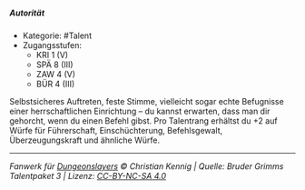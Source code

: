 <!---
Dies ist ein Fanwerk für DUNGEONSLAYERS © von Christian Kennig

Quellen:      [Bruder Grimms Talentpaket 3](https://www.f-space.de/ds4/downloads.html)
              [Talentbeschreibungen](https://www.f-space.de/ds4/tools-talentcards.html)
License:      [CC-BY-NC-SA 4.0](https://creativecommons.org/licenses/by-nc-sa/4.0/deed.de)
Richtlinien:  [Fanwerkrichtlinien](https://www.dungeonslayers.net/fanwerk-richtlinien/)
Autor:        Zauberlehrling
-->

##### Autorität

- Kategorie: #Talent
- Zugangsstufen:
  - KRI 1 (V)
  - SPÄ 8 (III)
  - ZAW 4 (V)
  - BÜR 4 (III)

Selbstsicheres Auftreten, feste Stimme, vielleicht sogar echte Befugnisse einer herrschaftlichen Einrichtung – du kannst erwarten, dass man dir gehorcht, wenn du einen Befehl gibst. Pro Talentrang erhältst du +2 auf Würfe für Führerschaft, Einschüchterung, Befehlsgewalt, Überzeugungskraft und ähnliche Würfe.

---

_Fanwerk für [Dungeonslayers](https://www.dungeonslayers.net/) © Christian Kennig | Quelle: Bruder Grimms Talentpaket 3 | Lizenz: [CC-BY-NC-SA 4.0](https://creativecommons.org/licenses/by-nc-sa/4.0/deed.de)_
